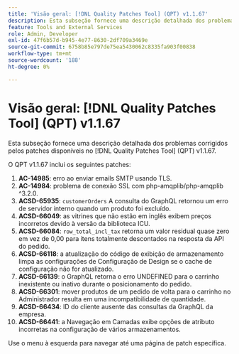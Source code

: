 ```yaml
---
title: 'Visão geral: [!DNL Quality Patches Tool] (QPT) v1.1.67'
description: Esta subseção fornece uma descrição detalhada dos problemas corrigidos pelos patches disponíveis no  [!DNL Quality Patches Tool] (QPT) v1.1.67.
feature: Tools and External Services
role: Admin, Developer
exl-id: 47f6b57d-b945-4e77-8630-2df709a3469e
source-git-commit: 6758b85e797de75ea5430062c8335fa903f00838
workflow-type: tm+mt
source-wordcount: '188'
ht-degree: 0%

---
```


# Visão geral: [!DNL Quality Patches Tool] (QPT) v1.1.67

Esta subseção fornece uma descrição detalhada dos problemas corrigidos pelos patches disponíveis no [!DNL Quality Patches Tool] (QPT) v1.1.67.

O QPT v1.1.67 inclui os seguintes patches:
1. **AC-14985**: erro ao enviar emails SMTP usando TLS.
1. **AC-14984**: problema de conexão SSL com php-amqplib/php-amqplib ^3.2.0.
1. **ACSD-65935**: `customerOrders` A consulta do GraphQL retornou um erro de servidor interno quando um produto foi excluído.
1. **ACSD-66049**: as vitrines que não estão em inglês exibem preços incorretos devido à versão da biblioteca ICU.
1. **ACSD-66084**: `row_total_incl_tax` retorna um valor residual quase zero em vez de 0,00 para itens totalmente descontados na resposta da API do pedido.
1. **ACSD-66118**: a atualização do código de exibição de armazenamento limpa as configurações de Configuração de Design se o cache de configuração não for atualizado.
1. **ACSD-66139**: o GraphQL retorna o erro UNDEFINED para o carrinho inexistente ou inativo durante o posicionamento do pedido.
1. **ACSD-66301**: mover produtos de um pedido de volta para o carrinho no Administrador resulta em uma incompatibilidade de quantidade.
1. **ACSD-66434**: ID do cliente ausente das consultas da GraphQL da empresa.
1. **ACSD-66441**: a Navegação em Camadas exibe opções de atributo incorretas na configuração de vários armazenamentos.

Use o menu à esquerda para navegar até uma página de patch específica.
